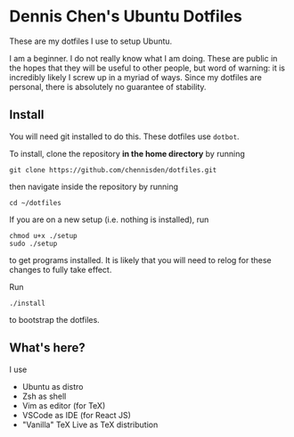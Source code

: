 # Dennis Chen's Ubuntu Dotfiles

These are my dotfiles I use to setup Ubuntu.

I am a beginner. I do not really know what I am doing. These are public in the hopes that they will be useful to other people, but word of warning: it is incredibly likely I screw up in a myriad of ways. Since my dotfiles are personal, there is absolutely no guarantee of stability.

## Install

You will need git installed to do this. These dotfiles use `dotbot`.

To install, clone the repository **in the home directory** by running

	git clone https://github.com/chennisden/dotfiles.git

then navigate inside the repository by running

	cd ~/dotfiles

If you are on a new setup (i.e. nothing is installed), run

	chmod u+x ./setup
	sudo ./setup

to get programs installed. It is likely that you will need to relog for these changes to fully take effect.

Run

	./install

to bootstrap the dotfiles.

## What's here?

I use
- Ubuntu as distro
- Zsh as shell
- Vim as editor (for TeX)
- VSCode as IDE (for React JS)
- "Vanilla" TeX Live as TeX distribution
